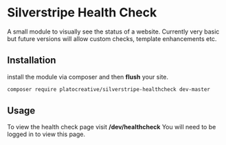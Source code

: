 # Silverstripe Health Check
A small module to visually see the status of a website. Currently very basic but future versions will allow custom checks, template enhancements etc.

## Installation
install the module via composer and then **flush** your site.
```sh
composer require platocreative/silverstripe-healthcheck dev-master
```

## Usage
To view the health check page visit **/dev/healthcheck**
You will need to be logged in to view this page.

